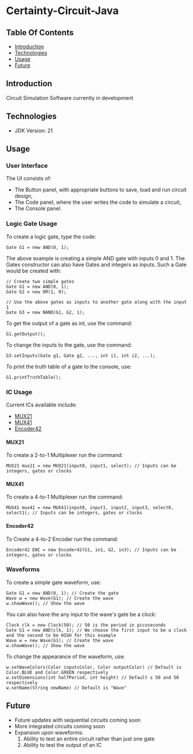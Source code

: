 # Certainty-Circuit-Java

## Table Of Contents
* [Introduction](#introduction)
* [Technologies](#technologies)
* [Usage](#usage)
* [Future](#future)

## Introduction
Circuit Simulation Software currently in development

## Technologies
* JDK Version: 21

## Usage
### User Interface
The UI consists of:
- The Button panel, with appropriate buttons to save, load and run circuit design,
- The Code panel, where the user writes the code to simulate a circuit,
- The Console panel.

### Logic Gate Usage
To create a logic gate, type the code:
```
Gate G1 = new AND(0, 1);
```
The above example is creating a simple AND gate with inputs 0 and 1.
The Gates constructor can also have Gates and integers as inputs. Such a Gate would be created with:
```
// Create two simple gates
Gate G1 = new AND(0, 1);
Gate G2 = new OR(1, 0);

// Use the above gates as inputs to another gate along with the input 1
Gate G3 = new NAND(G1, G2, 1);
```
To get the output of a gate as int, use the command:
```
G1.getOutput();
```
To change the inputs to the gate, use the command:
```
G3.setInputs(Gate g1, Gate g2, ..., int i1, int i2, ...);
```
To print the truth table of a gate to the console, use:
```
G1.printTruthTable();
```
### IC Usage

Current ICs available include:
* [MUX21](#mux21)
* [MUX41](#mux41)
* [Encoder42](#encoder42)

#### MUX21
To create a 2-to-1 Multiplexer run the command:
```
MUX21 mux21 = new MUX21(input0, input1, select); // Inputs can be integers, gates or clocks
```
#### MUX41
To create a 4-to-1 Multiplexer run the command:
```
MUX41 mux41 = new MUX41(input0, input1, input2, input3, select0, select1); // Inputs can be integers, gates or clocks
```
#### Encoder42
To Create a 4-to-2 Encoder run the command:
```
Encoder42 ENC = new Encoder42(G1, in1, G2, in3); // Inputs can be integers, gates or clocks
```
### Waveforms
To create a simple gate waveform, use:
```
Gate G1 = new AND(0, 1); // Create the gate
Wave w = new Wave(G1); // Create the wave
w.showWave(); // Show the wave
```
You can also have the any input to the wave's gate be a clock:
```
Clock clk = new Clock(50); // 50 is the period in picoseconds
Gate G1 = new AND(clk, 1); // We choose the first input to be a clock and the second to be HIGH for this example
Wave w = new Wave(G1); // Create the wave
w.showWave(); // Show the wave
```
To change the appearance of the waveform, use:
```
w.setWaveColors(Color inputsColor, Color outputColor) // Default is Color.BLUE and Color.GREEN respectively
w.setDimensions(int halfPeriod, int height) // Default s 50 and 50 respectively
w.setName(String newName) // Default is "Wave"
```

## Future
- Future updates with sequential circuits coming soon
- More integrated circuits coming soon
- Expansion upon waveforms:
    1) Ability to test an entire circuit rather than just one gate
    2) Ability to test the output of an IC


